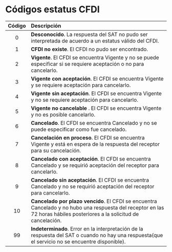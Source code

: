 # Códigos estatus CFDI

| Código | Descripción |
| :----: | :---------------------------------------------------------------------------------------------- |
| 0      | **Desconocido**. La respuesta del SAT no pudo ser interpretada de acuerdo a un estatus válido del CFDI. |
| 1      | **CFDI no existe**. El CFDI no pudo ser encontrado. |
| 2      | **Vigente**. El CFDI se encuentra Vigente y no se puede especificar si se requiere aceptación o no para cancelarlo. |
| 3	     | **Vigente con aceptación**. El CFDI se encuentra Vigente y se requiere aceptación para cancelarlo. |
| 4	     | **Vigente sin aceptación**. El CFDI se encuentra Vigente y no se requiere aceptación para cancelarlo. |
| 5	     | **Vigente no cancelable** . El CFDI se encuentra Vigente y no es posible cancelarlo. |
| 6	     | **Cancelado**. El CFDI se encuentra Cancelado y no se puede especificar como fue cancelado. |
| 7	     | **Cancelación en proceso**. El CFDI se encuentra Vigente y está en espera de la respuesta del receptor para su cancelación. |
| 8	     | **Cancelado con aceptación**. El CFDI se encuentra Cancelado y se requirió aceptación del receptor para cancelarlo. |
| 9	     | **Cancelado sin aceptación**. El CFDI se encuentra Cancelado y no se requirió aceptación del receptor para cancelarlo. |
| 10     | **Cancelado por plazo vencido**. El CFDI se encuentra Cancelado y  no hubo una respuesta del receptor en las 72 horas hábiles posteriores a la solicitud de cancelación. |
| 99 	   | **Indeterminado**. Error en la interpretación de la respuesta del SAT o cuando no hay una respuesta(que el servicio no se encuentre disponible). |
